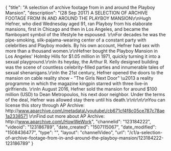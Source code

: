 {
    "title": "A selection of archive footage from in and around the Playboy Mansion",
    "description": "(28 Sep 2017) A SELECTION OF ARCHIVE FOOTAGE FROM IN AND AROUND THE PLAYBOY MANSION\r\nHugh Hefner, who died Wednesday aged 91, ran Playboy from his elaborate mansions, first in Chicago and then in Los Angeles, and became the flamboyant symbol of the lifestyle he espoused. \r\nFor decades he was the pipe-smoking, silk-pajama-wearing center of a constant party with celebrities and Playboy models. By his own account, Hefner had sex with more than a thousand women.\r\nHefner bought the Playboy Mansion in Los Angeles' Holmby Hills for $1.05 million in 1971, quickly turning it into a sexual playground.\r\nIn its heyday, the Arthur R. Kelly designed building was the scene of countless celebrity-filled parties and innumerable tales of sexual shenanigans.\r\nIn the 21st century, Hefner opened the doors to the mansion on cable reality show - \"The Girls Next Door\" \u2013 a reality programme in which the magazine kingpin starred with three live-in girlfriends. \r\nIn August 2016, Hefner sold the mansion for around $100 million (USD) to Dean Metropoulos, his next door neighbor. Under the terms of the deal, Hefner was allowed stay there until his death.\r\n\r\n\r\nYou can license this story through AP Archive: http:\/\/www.aparchive.com\/metadata\/youtube\/cb671cf4f8c05ce787c78ae1a2338571 \r\nFind out more about AP Archive: http:\/\/www.aparchive.com\/HowWeWork",
    "channelid": "123184222",
    "videoid": "123186789",
    "date_created": "1507115067",
    "date_modified": "1508436477",
    "type": "",
    "layout": "channelVideo",
    "url": "\/c1\/a-selection-of-archive-footage-from-in-and-around-the-playboy-mansion\/123184222-123186789"
}